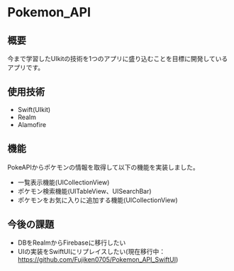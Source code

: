 # Pokemon_API

## 概要
今まで学習したUIkitの技術を1つのアプリに盛り込むことを目標に開発しているアプリです。

## 使用技術
- Swift(UIkit)
- Realm
- Alamofire

## 機能
PokeAPIからポケモンの情報を取得して以下の機能を実装しました。
- 一覧表示機能(UICollectionView)
- ポケモン検索機能(UITableView、UISearchBar)
- ポケモンをお気に入りに追加する機能(UICollectionView)

## 今後の課題
-  DBをRealmからFirebaseに移行したい
-  UIの実装をSwiftUIにリプレイスしたい(現在移行中：https://github.com/Fujiken0705/Pokemon_API_SwiftUI)
